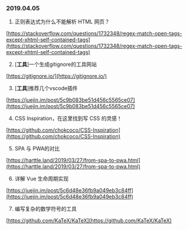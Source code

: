 ### 2019.04.05

1. 正则表达式为什么不能解析 HTML 网页？

[https://stackoverflow.com/questions/1732348/regex-match-open-tags-except-xhtml-self-contained-tags](https://stackoverflow.com/questions/1732348/regex-match-open-tags-except-xhtml-self-contained-tags)

2. [**工具**]一个生成gitignore的工具网站

[https://gitignore.io/](https://gitignore.io/)

3. [**工具**]推荐几个vscode插件

[https://juejin.im/post/5c9b083be51d456c5565ce07](https://juejin.im/post/5c9b083be51d456c5565ce07)

4. CSS Inspiration，在这里找到写 CSS 的灵感！

[https://github.com/chokcoco/CSS-Inspiration](https://github.com/chokcoco/CSS-Inspiration)

5. SPA 与 PWA的对比

[https://harttle.land/2019/03/27/from-spa-to-pwa.html](https://harttle.land/2019/03/27/from-spa-to-pwa.html)

6. 详解 Vue 生命周期实现

[https://juejin.im/post/5c6d48e36fb9a049eb3c84ff](https://juejin.im/post/5c6d48e36fb9a049eb3c84ff)

7. 编写复杂的数学符号的工具

[https://github.com/KaTeX/KaTeX](https://github.com/KaTeX/KaTeX)